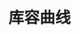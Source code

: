 # 库容曲线 
<preview path="../../examples/echarts/CapacityChart/CapacityChart.vue" title="使用方法" description="参照当前实例代码"></preview>
 